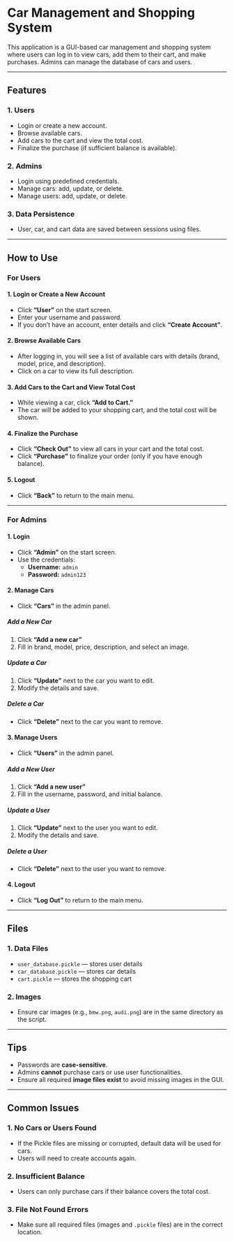 # Car Management and Shopping System

This application is a GUI-based car management and shopping system where users can log in to view cars, add them to their cart, and make purchases. Admins can manage the database of cars and users.

---

## Features

### 1. Users
- Login or create a new account.
- Browse available cars.
- Add cars to the cart and view the total cost.
- Finalize the purchase (if sufficient balance is available).

### 2. Admins
- Login using predefined credentials.
- Manage cars: add, update, or delete.
- Manage users: add, update, or delete.

### 3. Data Persistence
- User, car, and cart data are saved between sessions using files.

---

## How to Use

### For Users

#### 1. Login or Create a New Account
- Click **“User”** on the start screen.
- Enter your username and password.
- If you don’t have an account, enter details and click **“Create Account”**.

#### 2. Browse Available Cars
- After logging in, you will see a list of available cars with details (brand, model, price, and description).
- Click on a car to view its full description.

#### 3. Add Cars to the Cart and View Total Cost
- While viewing a car, click **“Add to Cart.”**
- The car will be added to your shopping cart, and the total cost will be shown.

#### 4. Finalize the Purchase
- Click **“Check Out”** to view all cars in your cart and the total cost.
- Click **“Purchase”** to finalize your order (only if you have enough balance).

#### 5. Logout
- Click **“Back”** to return to the main menu.

---

### For Admins

#### 1. Login
- Click **“Admin”** on the start screen.
- Use the credentials:
  - **Username:** `admin`
  - **Password:** `admin123`

#### 2. Manage Cars
- Click **“Cars”** in the admin panel.

##### Add a New Car
1. Click **“Add a new car”**
2. Fill in brand, model, price, description, and select an image.

##### Update a Car
1. Click **“Update”** next to the car you want to edit.
2. Modify the details and save.

##### Delete a Car
- Click **“Delete”** next to the car you want to remove.

#### 3. Manage Users
- Click **“Users”** in the admin panel.

##### Add a New User
1. Click **“Add a new user”**
2. Fill in the username, password, and initial balance.

##### Update a User
1. Click **“Update”** next to the user you want to edit.
2. Modify the details and save.

##### Delete a User
- Click **“Delete”** next to the user you want to remove.

#### 4. Logout
- Click **“Log Out”** to return to the main menu.

---

## Files

### 1. Data Files
- `user_database.pickle` — stores user details
- `car_database.pickle` — stores car details
- `cart.pickle` — stores the shopping cart

### 2. Images
- Ensure car images (e.g., `bmw.png`, `audi.png`) are in the same directory as the script.

---

## Tips

- Passwords are **case-sensitive**.
- Admins **cannot** purchase cars or use user functionalities.
- Ensure all required **image files exist** to avoid missing images in the GUI.

---

## Common Issues

### 1. No Cars or Users Found
- If the Pickle files are missing or corrupted, default data will be used for cars.
- Users will need to create accounts again.

### 2. Insufficient Balance
- Users can only purchase cars if their balance covers the total cost.

### 3. File Not Found Errors
- Make sure all required files (images and `.pickle` files) are in the correct location.
